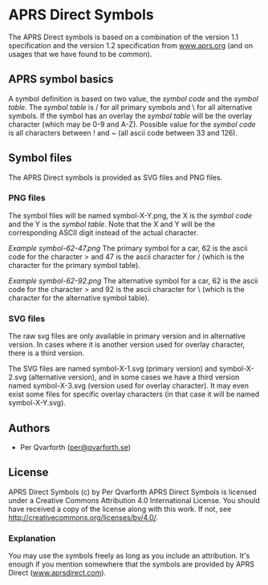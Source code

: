 # APRS Direct Symbols
The APRS Direct symbols is based on a combination of the version 1.1 specification and the version 1.2 specification from www.aprs.org (and on usages that we have found to be common).

## APRS symbol basics
A symbol definition is based on two value, the *symbol code* and the *symbol table*. The *symbol table* is / for all primary symbols and \ for all alternative symbols. If the symbol has an overlay the *symbol table* will be the overlay character (which may be 0-9 and A-Z). Possible value for the *symbol code* is all characters between ! and ~ (all ascii code between 33 and 126). 

## Symbol files
The APRS Direct symbols is provided as SVG files and PNG files.

### PNG files
The symbol files will be named symbol-X-Y.png, the X is the *symbol code* and the Y is the *symbol table*. Note that the X and Y will be the corresponding ASCII digit instead of the actual character. 

*Example symbol-62-47.png*
The primary symbol for a car, 62 is the ascii code for the character > and 47 is the ascii character for / (which is the character for the primary symbol table).

*Example symbol-62-92.png*
The alternative symbol for a car, 62 is the ascii code for the character > and 92 is the ascii character for \ (which is the character for the alternative symbol table).

### SVG files
The raw svg files are only available in primary version and in alternative version. In cases where it is another version used for overlay character, there is a third version.

The SVG files are named symbol-X-1.svg (primary version) and symbol-X-2.svg (alternative version), and in some cases we have a third version named symbol-X-3.svg (version used for overlay character). It may even exist some files for specific overlay characters (in that case it will be named symbol-X-Y.svg).

## Authors
* Per Qvarforth (per@qvarforth.se)

## License
APRS Direct Symbols (c) by Per Qvarforth
APRS Direct Symbols is licensed under a Creative Commons Attribution 4.0 International License.
You should have received a copy of the license along with this work. If not, see <http://creativecommons.org/licenses/by/4.0/>.

### Explanation
You may use the symbols freely as long as you include an attribution. It's enough if you mention somewhere that the symbols are provided by APRS Direct (www.aprsdirect.com).
